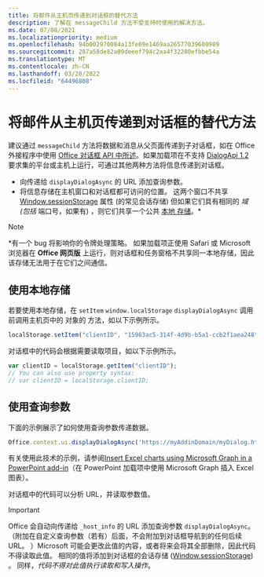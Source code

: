 ```yaml
---
title: 将邮件从主机页传递到对话框的替代方法
description: 了解在 messageChild 方法不受支持时使用的解决方法。
ms.date: 07/08/2021
ms.localizationpriority: medium
ms.openlocfilehash: 94b002970084a13fe69e1469aa26577039600989
ms.sourcegitcommit: 287a58de82a09deeef794c2aa4f32280efbbe54a
ms.translationtype: MT
ms.contentlocale: zh-CN
ms.lasthandoff: 03/28/2022
ms.locfileid: "64496808"
---
```

# <a name="alternative-ways-of-passing-messages-to-a-dialog-box-from-its-host-page"></a>将邮件从主机页传递到对话框的替代方法

建议通过 `messageChild` 方法将数据和消息从父页面传递到子对话框，如在 Office 外接程序中使用 [Office 对话框 API 中所述](dialog-api-in-office-add-ins.md#pass-information-to-the-dialog-box)。如果加载项在不支持 [DialogApi 1.2](/javascript/api/requirement-sets/common/dialog-api-requirement-sets) 要求集的平台或主机上运行，可通过其他两种方法将信息传递到对话框。

- 向传递给 `displayDialogAsync` 的 URL 添加查询参数。
- 将信息存储在主机窗口和对话框都可访问的位置。 这两个窗口不共享 [Window.sessionStorage](https://developer.mozilla.org/docs/Web/API/Window/sessionStorage) 属性 (的常见会话存储) 但如果它们具有相同的 *域 (包括* 端口号，如果有) ，则它们共享一个公共 [本地 存储](https://www.w3schools.com/html/html5_webstorage.asp)。\*

> [!NOTE]
> \*有一个 bug 将影响你的令牌处理策略。 如果加载项正使用 Safari 或 Microsoft 浏览器在 **Office 网页版** 上运行，则对话框和任务窗格不共享同一本地存储，因此该存储无法用于在它们之间通信。

## <a name="use-local-storage"></a>使用本地存储

若要使用本地存储，在 `setItem` `window.localStorage` `displayDialogAsync` 调用前调用主机页中的 对象的 方法，如以下示例所示。

```js
localStorage.setItem("clientID", "15963ac5-314f-4d9b-b5a1-ccb2f1aea248");
```

对话框中的代码会根据需要读取项目，如以下示例所示。

```js
var clientID = localStorage.getItem("clientID");
// You can also use property syntax:
// var clientID = localStorage.clientID;
```

## <a name="use-query-parameters"></a>使用查询参数

下面的示例展示了如何使用查询参数传递数据。

```js
Office.context.ui.displayDialogAsync('https://myAddinDomain/myDialog.html?clientID=15963ac5-314f-4d9b-b5a1-ccb2f1aea248');
```

有关使用此技术的示例，请参阅[Insert Excel charts using Microsoft Graph in a PowerPoint add-in](https://github.com/OfficeDev/PowerPoint-Add-in-Microsoft-Graph-ASPNET-InsertChart)（在 PowerPoint 加载项中使用 Microsoft Graph 插入 Excel 图表）。

对话框中的代码可以分析 URL，并读取参数值。

> [!IMPORTANT]
> Office 会自动向传递给 `_host_info` 的 URL 添加查询参数 `displayDialogAsync`。 （附加在自定义查询参数（若有）后面，不会附加到对话框导航到的任何后续 URL。 ）Microsoft 可能会更改此值的内容，或者将来会将其全部删除，因此代码不得读取此值。 相同的值将添加到对话框的会话存储 ([Window.sessionStorage](https://developer.mozilla.org/docs/Web/API/Window/sessionStorage)) 。 同样，*代码不得对此值执行读取和写入操作*。
